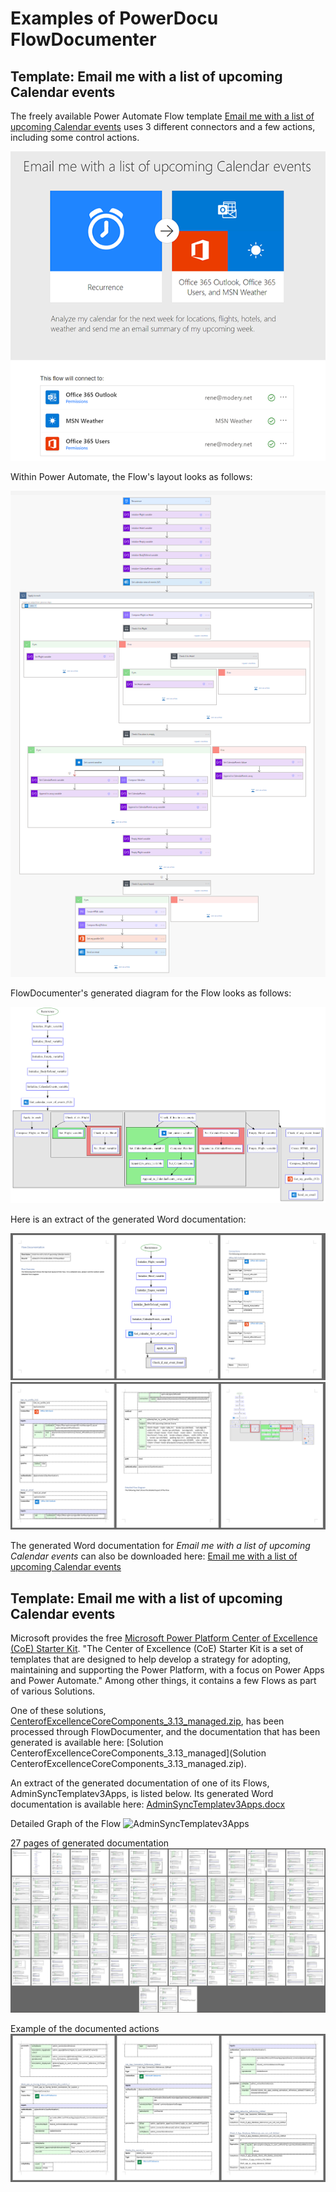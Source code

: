 # Examples of PowerDocu FlowDocumenter

## Template: Email me with a list of upcoming Calendar events
The freely available Power Automate Flow template [Email me with a list of upcoming Calendar events](https://emea.flow.microsoft.com/en-us/galleries/public/templates/99892410786e4d6888f27ae380125a80/email-me-with-a-list-of-upcoming-calendar-events/) uses 3 different connectors and a few actions, including some control actions.


![Email me with a list of upcoming Calendar events](../Images/Weather-Flow.png)


Within Power Automate, the Flow's layout looks as follows:

![Email me with a list of upcoming Calendar events](../Images/Weather-Flow-Example.png)

FlowDocumenter's generated diagram for the Flow looks as follows:

![Email me with a list of upcoming Calendar events](../Images/Weather-Flow-Processed-Example.png)

Here is an extract of the generated Word documentation:

![Email me with a list of upcoming Calendar events](../Images/Weather-Flow-Documentation-1.png)
![Email me with a list of upcoming Calendar events](../Images/Weather-Flow-Documentation-2.png)

The generated Word documentation for *Email me with a list of upcoming Calendar events* can also be downloaded here: [Email me with a list of upcoming Calendar events](Email%20me%20with%20a%20list%20of%20upcoming%20Calendar%20events.docx)


## Template: Email me with a list of upcoming Calendar events
Microsoft provides the free [Microsoft Power Platform Center of Excellence (CoE) Starter Kit](https://github.com/microsoft/coe-starter-kit/). "The Center of Excellence (CoE) Starter Kit is a set of templates that are designed to help develop a strategy for adopting, maintaining and supporting the Power Platform, with a focus on Power Apps and Power Automate." Among other things, it contains a few Flows as part of various Solutions.

One of these solutions, [CenterofExcellenceCoreComponents_3.13_managed.zip](https://github.com/microsoft/coe-starter-kit/releases/tag/CoEStarterKit-October2021), has been processed through FlowDocumenter, and the documentation that has been generated is available here: [Solution CenterofExcellenceCoreComponents_3.13_managed](Solution CenterofExcellenceCoreComponents_3.13_managed.zip). 

An extract of the generated documentation of one of its Flows, AdminSyncTemplatev3Apps, is listed below. Its generated Word documentation is available here: [AdminSyncTemplatev3Apps.docx](AdminSyncTemplatev3Apps.docx)

Detailed Graph of the Flow
![AdminSyncTemplatev3Apps](../Images/AdminSyncTemplatev3Apps.png)

27 pages of generated documentation
![AdminSyncTemplatev3Apps](../Images/AdminSyncTemplatev3Apps-whole-Word-doc.png)

Example of the documented actions
![AdminSyncTemplatev3Apps](../Images/AdminSyncTemplatev3Apps-documented-actions.png)
